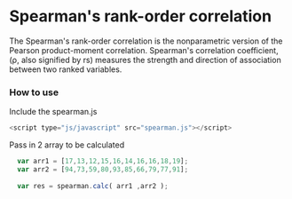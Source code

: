 # Spearman's rank-order correlation
The Spearman's rank-order correlation is the nonparametric version of the Pearson product-moment correlation. Spearman's correlation coefficient, (ρ, also signified by rs) measures the strength and direction of association between two ranked variables.

### How to use
Include the spearman.js
``` js
<script type="js/javascript" src="spearman.js"></script>
```
Pass in 2 array to be calculated
``` js
  var arr1 = [17,13,12,15,16,14,16,16,18,19];
  var arr2 = [94,73,59,80,93,85,66,79,77,91];
  
  var res = spearman.calc( arr1 ,arr2 );  
```
